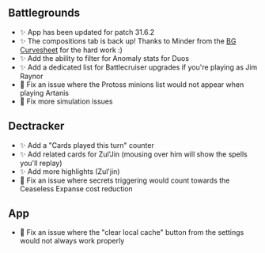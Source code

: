## Battlegrounds

-   ✨ App has been updated for patch 31.6.2
-   ✨ The compositions tab is back up! Thanks to Minder from the [BG Curvesheet](https://www.bgcurvesheet.com/) for the hard work :)
-   ✨ Add the ability to filter for Anomaly stats for Duos
-   ✨ Add a dedicated list for Battlecruiser upgrades if you're playing as Jim Raynor
-   🐞 Fix an issue where the Protoss minions list would not appear when playing Artanis
-   🐞 Fix more simulation issues

## Dectracker

-   ✨ Add a "Cards played this turn" counter
-   ✨ Add related cards for Zul'Jin (mousing over him will show the spells you'll replay)
-   ✨ Add more highlights (Zul'jin)
-   🐞 Fix an issue where secrets triggering would count towards the Ceaseless Expanse cost reduction

## App

-   🐞 Fix an issue where the "clear local cache" button from the settings would not always work properly
